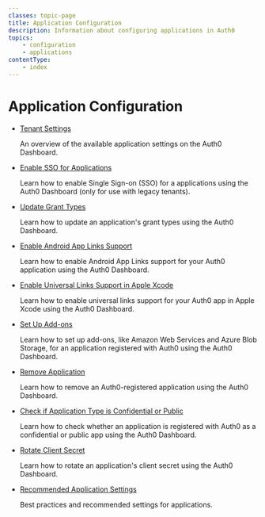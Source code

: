 ```yaml
---
classes: topic-page
title: Application Configuration
description: Information about configuring applications in Auth0
topics: 
    - configuration
    - applications
contentType: 
    - index
---
```


# Application Configuration

<ul class="topic-links">
  <li>
    <i class="icon icon-budicon-715"></i><a href="https://auth0.com/docs/guides-tutorials/configure/applications/settings">Tenant Settings</a>
    <p>
      An overview of the available application settings on the Auth0 Dashboard.
    </p>
  </li>
  <li>
    <i class="icon icon-budicon-715"></i><a href="https://auth0.com/docs/guides-tutorials/configure/applications/enable-sso">Enable SSO for Applications</a>
    <p>
      Learn how to enable Single Sign-on (SSO) for a applications using the Auth0 Dashboard (only for use with legacy tenants).
    </p>
  </li>
  <li>
    <i class="icon icon-budicon-715"></i><a href="https://auth0.com/docs/guides-tutorials/configure/applications/update-grant-types">Update Grant Types</a>
    <p>
      Learn how to update an application's grant types using the Auth0 Dashboard.
    </p>
  </li>
  <li>
    <i class="icon icon-budicon-715"></i><a href="https://auth0.com/docs/guides-tutorials/configure/applications/enable-android-app-links">Enable Android App Links Support</a>
    <p>
      Learn how to enable Android App Links support for your Auth0 application using the Auth0 Dashboard.
    </p>
  </li>
  <li>
    <i class="icon icon-budicon-715"></i><a href="https://auth0.com/docs/guides-tutorials/configure/applications/enable-universal-links">Enable Universal Links Support in Apple Xcode</a>
    <p>
      Learn how to enable universal links support for your Auth0 app in Apple Xcode using the Auth0 Dashboard.
    </p>
  </li>
  <li>
    <i class="icon icon-budicon-715"></i><a href="https://auth0.com/docs/guides-tutorials/configure/applications/set-up-addons">Set Up Add-ons</a>
    <p>
      Learn how to set up add-ons, like Amazon Web Services and Azure Blob Storage, for an application registered with Auth0 using the Auth0 Dashboard.
    </p>
  </li>
  <li>
    <i class="icon icon-budicon-715"></i><a href="https://auth0.com/docs/guides-tutorials/configure/applications/remove-app">Remove Application</a>
    <p>
      Learn how to remove an Auth0-registered application using the Auth0 Dashboard.
    </p>
  </li>
  <li>
    <i class="icon icon-budicon-715"></i><a href="https://auth0.com/docs/guides-tutorials/configure/applications/view-app-type-confidential-public">Check if Application Type is Confidential or Public</a>
    <p>
      Learn how to check whether an application is registered with Auth0 as a confidential or public app using the Auth0 Dashboard.
    </p>
  </li>
  <li>
    <i class="icon icon-budicon-715"></i><a href="https://auth0.com/docs/guides-tutorials/configure/applications/rotate-client-secret">Rotate Client Secret</a>
    <p>
      Learn how to rotate an application's client secret using the Auth0 Dashboard.
    </p>
  </li>
  <li>
    <i class="icon icon-budicon-715"></i><a href="https://auth0.com/docs/guides-tutorials/configure/applications/recommended-settings">Recommended Application Settings</a>
    <p>
      Best practices and recommended settings for applications.
    </p>
  </li>
</ul>
